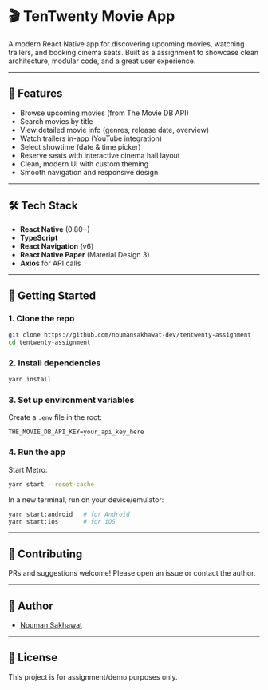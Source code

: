 # 🎬 TenTwenty Movie App

A modern React Native app for discovering upcoming movies, watching trailers, and booking cinema seats. Built as a assignment to showcase clean architecture, modular code, and a great user experience.

---

## 🚀 Features

- Browse upcoming movies (from The Movie DB API)
- Search movies by title
- View detailed movie info (genres, release date, overview)
- Watch trailers in-app (YouTube integration)
- Select showtime (date & time picker)
- Reserve seats with interactive cinema hall layout
- Clean, modern UI with custom theming
- Smooth navigation and responsive design

---

## 🛠️ Tech Stack

- **React Native** (0.80+)
- **TypeScript**
- **React Navigation** (v6)
- **React Native Paper** (Material Design 3)
- **Axios** for API calls

---

## 🏁 Getting Started

### 1. Clone the repo
```sh
git clone https://github.com/noumansakhawat-dev/tentwenty-assignment
cd tentwenty-assignment
```

### 2. Install dependencies
```sh
yarn install
```

### 3. Set up environment variables
Create a `.env` file in the root:
```
THE_MOVIE_DB_API_KEY=your_api_key_here
```

### 4. Run the app
Start Metro:
```sh
yarn start --reset-cache
```

In a new terminal, run on your device/emulator:
```sh
yarn start:android   # for Android
yarn start:ios       # for iOS
```

---

## 🤝 Contributing

PRs and suggestions welcome! Please open an issue or contact the author.

---

## 👤 Author

- [Nouman Sakhawat](mailto:rnouman28@gmail.com)

---

## 📄 License

This project is for assignment/demo purposes only.
